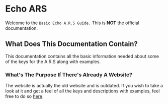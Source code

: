 # Echo ARS
Welcome to the `Basic Echo A.R.S Guide.` This is **NOT** the official documentation.

## What Does This Documentation Contain?
This documentation contains all the basic information needed about some of the keys for the A.R.S along with examples.

### What's The Purpose If There's Already A Website?
The website is actually the old website and is outdated. If you wish to take a look at it and get a feel of all the keys and descriptions with examples, feel free to do so [here](http://proxikal.github.io/Echo/).
